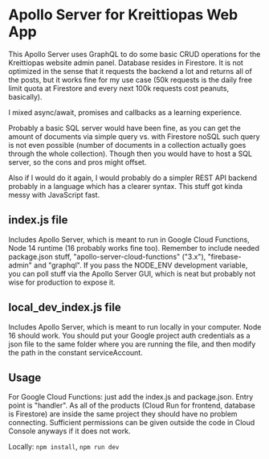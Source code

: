 # Apollo Server for Kreittiopas Web App

This Apollo Server uses GraphQL to do some basic CRUD operations for the Kreittiopas website admin panel. Database resides in Firestore. It is not optimized in the sense that it requests the backend a lot and returns all of the posts, but it works fine for my use case (50k requests is the daily free limit quota at Firestore and every next 100k requests cost peanuts, basically).

I mixed async/await, promises and callbacks as a learning experience.

Probably a basic SQL server would have been fine, as you can get the amount of documents via simple query vs. with Firestore noSQL such query is not even possible (number of documents in a collection actually goes through the whole collection). Though then you would have to host a SQL server, so the cons and pros might offset.

Also if I would do it again, I would probably do a simpler REST API backend probably in a language which has a clearer syntax. This stuff got kinda messy with JavaScript fast.

## index.js file

Includes Apollo Server, which is meant to run in Google Cloud Functions, Node 14 runtime (16 probably works fine too). Remember to include needed package.json stuff, "apollo-server-cloud-functions" ("3.x"), "firebase-admin" and "graphql". If you pass the NODE_ENV development variable, you can poll stuff via the Apollo Server GUI, which is neat but probably not wise for production to expose it.

## local_dev_index.js file

Includes Apollo Server, which is meant to run locally in your computer. Node 16 should work. You should put your Google project auth credentials as a json file to the same folder where you are running the file, and then modify the path in the constant serviceAccount.

## Usage

For Google Cloud Functions: just add the index.js and package.json. Entry point is "handler". As all of the products (Cloud Run for frontend, database is Firestore) are inside the same project they should have no problem connecting. Sufficient permissions can be given outside the code in Cloud Console anyways if it does not work.

Locally: `npm install`, `npm run dev`
